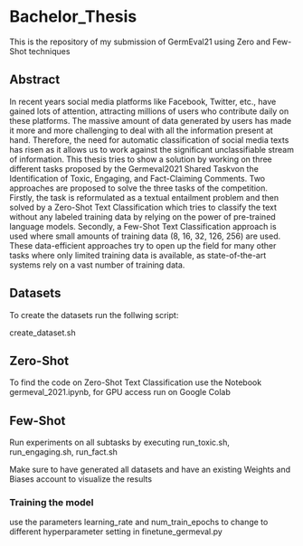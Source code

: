 # Bachelor_Thesis
This is the repository of my submission of GermEval21 using Zero and Few-Shot techniques

## Abstract 
In recent years social media platforms like Facebook, Twitter, etc., have gained lots of attention, attracting millions of users who contribute daily on these platforms. The massive amount of data generated by users has made it more and more challenging to deal with all the information present at hand. Therefore, the need for automatic classification of social media texts has risen as it allows us to work against the significant unclassifiable stream of information. This thesis tries to show a solution by working on three different tasks proposed by the Germeval2021 Shared Taskvon the Identification of Toxic, Engaging, and Fact-Claiming Comments. Two approaches are proposed to solve the three tasks of the competition. Firstly, the task is reformulated as a textual entailment problem and then solved by a Zero-Shot Text Classification which tries to classify the text without any labeled training data by relying on the power of pre-trained language models. Secondly, a Few-Shot Text Classification approach is used where small amounts of training data (8, 16, 32, 126, 256) are used. These data-efficient approaches try to open up the field for many other tasks where only limited training data is available, as state-of-the-art systems rely on a vast number of training data.

## Datasets 
To create the datasets run the follwing script:

create_dataset.sh

## Zero-Shot 
To find the code on Zero-Shot Text Classification use the Notebook germeval_2021.ipynb, for GPU access run on Google Colab

## Few-Shot
Run experiments on all subtasks by executing run_toxic.sh, run_engaging.sh, run_fact.sh  

Make sure to have generated all datasets and have an existing Weights and Biases account to visualize the results

### Training the model
use the parameters learning_rate and num_train_epochs to change to different hyperparameter setting in finetune_germeval.py
